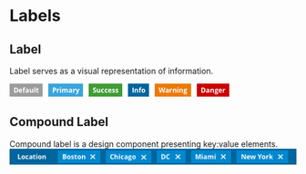 # Labels

## Label
Label serves as a visual representation of information.

  ![Labels](./img/label.png)

## Compound Label
Compound label is a design component presenting key:value elements.
  ![CompoundLabel1](./img/compound-label-1.png)
